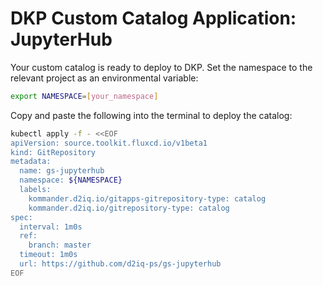 # DKP Custom Catalog Application: JupyterHub

Your custom catalog is ready to deploy to DKP. Set the namespace to the relevant project as an environmental variable:

```bash
export NAMESPACE=[your_namespace]
````

Copy and paste the following into the terminal to deploy the catalog:

```bash
kubectl apply -f - <<EOF
apiVersion: source.toolkit.fluxcd.io/v1beta1
kind: GitRepository
metadata:
  name: gs-jupyterhub
  namespace: ${NAMESPACE}
  labels:
    kommander.d2iq.io/gitapps-gitrepository-type: catalog
    kommander.d2iq.io/gitrepository-type: catalog
spec:
  interval: 1m0s
  ref:
    branch: master
  timeout: 1m0s
  url: https://github.com/d2iq-ps/gs-jupyterhub
EOF
```
